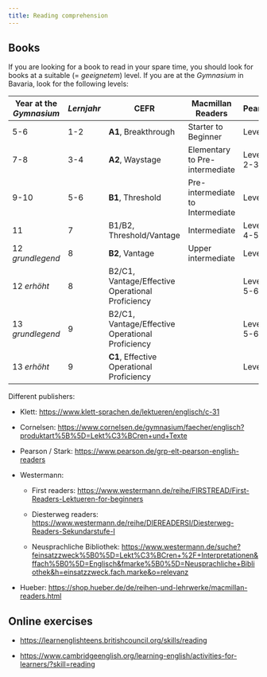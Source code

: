 ```yaml
---
title: Reading comprehension
---
```


## Books

If you are looking for a book to read in your spare time, you should look for
books at a suitable (= _geeignetem_) level. If you are at the _Gymnasium_ in
Bavaria, look for the following levels: 

| Year at the _Gymnasium_ | _Lernjahr_ | CEFR                                             | Macmillan Readers                | Pearson   |
|-------------------------|------------|--------------------------------------------------|----------------------------------|-----------|
| 5-6                     | 1-2        | **A1**, Breakthrough                             | Starter to Beginner              | Level 1   |
| 7-8                     | 3-4        | **A2**, Waystage                                 | Elementary to Pre-intermediate   | Level 2-3 |
| 9-10                    | 5-6        | **B1**, Threshold                                | Pre-intermediate to Intermediate | Level 4   |
| 11                      | 7          | B1/B2, Threshold/Vantage                         | Intermediate                     | Level 4-5 |
| 12 _grundlegend_        | 8          | **B2**, Vantage                                  | Upper intermediate               | Level 5   |
| 12 _erhöht_             | 8          | B2/C1, Vantage/Effective Operational Proficiency |                                  | Level 5-6 |
| 13 _grundlegend_        | 9          | B2/C1, Vantage/Effective Operational Proficiency |                                  | Level 5-6 |
| 13 _erhöht_             | 9          | **C1**, Effective Operational Proficiency        |                                  | Level 6   |

Different publishers:

- Klett: <https://www.klett-sprachen.de/lektueren/englisch/c-31>

- Cornelsen:
<https://www.cornelsen.de/gymnasium/faecher/englisch?produktart%5B%5D=Lekt%C3%BCren+und+Texte>

- Pearson / Stark: <https://www.pearson.de/grp-elt-pearson-english-readers>

- Westermann:

    - First readers:
    <https://www.westermann.de/reihe/FIRSTREAD/First-Readers-Lektueren-for-beginners>

    - Diesterweg readers: <https://www.westermann.de/reihe/DIEREADERSI/Diesterweg-Readers-Sekundarstufe-I>

    - Neusprachliche Bibliothek: <https://www.westermann.de/suche?feinsatzzweck%5B0%5D=Lekt%C3%BCren+%2F+Interpretationen&ffach%5B0%5D=Englisch&fmarke%5B0%5D=Neusprachliche+Bibliothek&h=einsatzzweck.fach.marke&o=relevanz>

- Hueber: <https://shop.hueber.de/de/reihen-und-lehrwerke/macmillan-readers.html> 

## Online exercises

- <https://learnenglishteens.britishcouncil.org/skills/reading>

- <https://www.cambridgeenglish.org/learning-english/activities-for-learners/?skill=reading>


